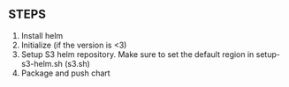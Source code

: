 ## STEPS
1. Install helm
2. Initialize (if the version is <3)
3. Setup S3 helm repository.
Make sure to set the default region in setup-s3-helm.sh (s3.sh)
4. Package and push chart